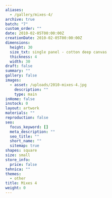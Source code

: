 ```yaml
---
aliases:
  - /gallery/mixes-4/
archive: true
batch: "7"
custom_order: ""
date: 2010-02-05T00:00:00Z
creationDate: 2010-02-05T00:00:00Z
dimensions:
  height: 30
  size_txt: single panel - cotton deep canvas
  thickness: 4
  width: 30
draft: false
summary: ""
gallery: false
images:
  - asset: /uploads/2010-mixes-4.jpg
    description: ""
    type: main
inHome: false
instock: 0
layout: artwork
materials: ""
reproduction: false
seo:
  focus_keyword: []
  meta_description: ""
  seo_title: ""
  short_name: ""
  sitemap: true
shapes: square
size: small
store_info:
  price: false
tehnica: ""
themes:
  - other
title: Mixes 4
weight: 0
---
```

